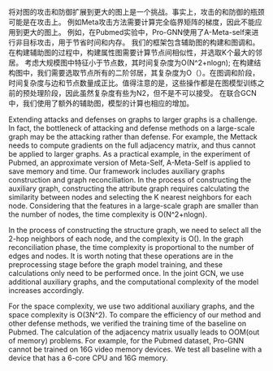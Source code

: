 将对图的攻击和防御扩展到更大的图上是一个挑战。事实上，攻击的和防御的瓶颈可能是在攻击上。
例如Meta攻击方法需要计算完全临界矩阵的梯度，因此不能应用到更大的图上。
例如，在Pubmed实验中，Pro-GNN使用了A-Meta-self来进行非目标攻击，用于节省时间和内存。
我们的框架包含辅助图的构建和图调和。
在构建辅助图的过程中，构建属性图需要计算节点间相似性，并选取K个最大的邻居。
考虑大规模图中特征小于节点数，其时间复杂度为O(N^2+nlogn);
在构建结构图中，我们需要选取节点所有的二阶邻居，其复杂度为O（）。在图调和阶段，时间复杂度与边和节点数量成正比。值得注意的是，这些操作都是在图模型训练之前的预处理阶段，因此虽然复杂度有些为N2，但不是不可以接受。
在联合GCN中，我们使用了额外的辅助图，模型的计算也相应的增加。

Extending attacks and defenses on graphs to larger graphs is a challenge. In fact, the bottleneck of attacking and defense methods on a large-scale graph may be the attacking rather than defense.
For example, the Mettack needs to compute gradients on the full adjacency matrix, and thus cannot be applied to larger graphs.
As a practical example, in the experiment of Pubmed, an approximate version of Meta-Self, A-Meta-Self is applied to save memory and time.
Our framework includes auxiliary graphs construction and graph reconciliation.
In the process of constructing the auxiliary graph, constructing the attribute graph requires calculating the similarity between nodes and selecting the K nearest neighbors for each node.
Considering that the features in a large-scale graph are smaller than the number of nodes, the time complexity is O(N^2+nlogn).

In the process of constructing the structure graph, we need to select all the 2-hop neighbors of each node, and the complexity is O().
In the graph reconciliation phase, the time complexity is proportional to the number of edges and nodes.
It is worth noting that these operations are in the preprocessing stage before the graph model training, and these calculations only need to be performed once.
In the joint GCN, we use additional auxiliary graphs, and the computational complexity of the model increases accordingly.


For the space complexity, we use two additional auxiliary graphs, and the space complexity is O(3N^2).
To compare the efficiency of our method and other defense methods, we verified the training time of the baseline on Pubmed. 
The calculation of the adjacency matrix usually leads to OOM(out of memory) problems. For example, for the Pubmed dataset, Pro-GNN cannot be trained on 16G video memory devices. 
We test all baseline with a device that has a 6-core CPU and 16G memory.